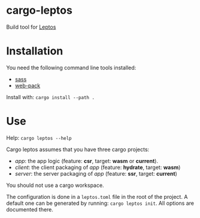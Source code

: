 # cargo-leptos

Build tool for [Leptos](https://crates.io/crates/leptos)

# Installation

You need the following command line tools installed:

- [sass](https://sass-lang.com/dart-sass)
- [web-pack](https://rustwasm.github.io/wasm-pack/)

Install with: `cargo install --path .`

# Use

Help: `cargo leptos --help`

Cargo leptos assumes that you have three cargo projects:

- _app_: the app logic (feature: **csr**, target: **wasm** or **current**).
- _client_: the client packaging of _app_ (feature: **hydrate**, target: **wasm**)
- _server_: the server packaging of _app_ (feature: **ssr**, target: **current**)

You should not use a cargo workspace.

The configuration is done in a `leptos.toml` file in the root of the project. A default one can be generated by running: `cargo leptos init`. All options are documented there.
